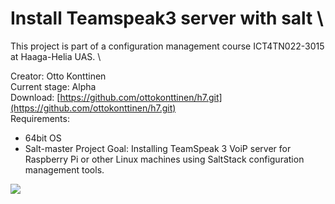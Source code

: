 # Install Teamspeak3 server with salt \
This project is part of a configuration management course ICT4TN022-3015 at Haaga-Helia UAS. \

Creator: Otto Konttinen \
Current stage: Alpha \
Download: [https://github.com/ottokonttinen/h7.git](https://github.com/ottokonttinen/h7.git) \
Requirements:
+  64bit OS
+  Salt-master
Project Goal: Installing TeamSpeak 3 VoiP server for Raspberry Pi or other Linux machines using SaltStack configuration management tools. 

![](https://ottokonttinen.files.wordpress.com/2022/05/nayttokuva-2022-05-17-033248.png)

